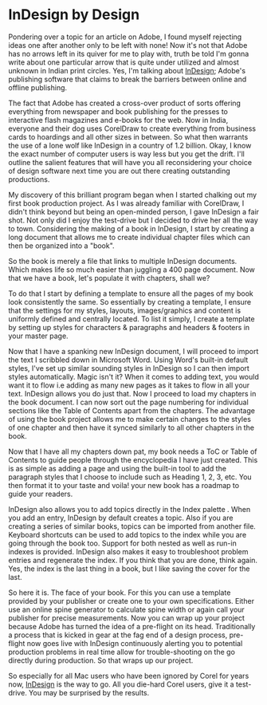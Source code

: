 # InDesign by Design

Pondering over a topic for an article on Adobe, I found myself rejecting ideas one after another only to be left with none! Now it's not that Adobe has no arrows left in its quiver for me to play with, truth be told I'm gonna write about one particular arrow that is quite under utilized and almost unknown in Indian print circles. Yes, I'm talking about <a href="http://www.adobe.com/go/indesign/">InDesign</a>; Adobe's publishing software that claims to break the barriers between online and offline publishing.

The fact that Adobe has created a cross-over product of sorts offering everything from newspaper and book publishing for the presses to interactive flash magazines and e-books for the web. Now in India, everyone and their dog uses CorelDraw to create everything from business cards to hoardings and all other sizes in between. So what then warrants the use of a lone wolf like InDesign in a country of 1.2 billion. Okay, I know the exact number of computer users is way less but you get the drift. I'll outline the salient features that will have you all reconsidering your choice of design software next time you are out there creating outstanding productions.

My discovery of this brilliant program began when I started chalking out my first book production project. As I was already familiar with CorelDraw, I didn't think beyond but being an open-minded person, I gave InDesign a fair shot. Not only did I enjoy the test-drive but I decided to drive her all the way to town. Considering the making of a book in InDesign, I start by creating a long document that allows me to create individual chapter files which can then be organized into a "book".

So the book is merely a file that links to multiple InDesign documents. Which makes life so much easier than juggling a 400 page document. Now that we have a book, let's populate it with chapters, shall we?

To do that I start by defining a template to ensure all the pages of my book look consistently the same. So essentially by creating a template, I ensure that the settings for my styles, layouts, images/graphics and content is uniformly defined and centrally located. To list it simply, I create a template by setting up styles for characters & paragraphs and headers & footers in your master page.

Now that I have a spanking new InDesign document, I will proceed to import the text I scribbled down in Microsoft Word. Using Word's built-in default styles, I've set up similar sounding styles in InDesign so I can then import styles automatically. Magic isn't it? When it comes to adding text, you would want it to flow i.e adding as many new pages as it takes to flow in all your text. InDesign allows you do just that. Now I proceed to load my chapters in the book document. I can now sort out the page numbering for individual sections like the Table of Contents apart from the chapters. The advantage of using the book project allows me to make certain changes to the styles of one chapter and then have it synced similarly to all other chapters in the book.

Now that I have all my chapters down pat, my book needs a ToC or Table of Contents to guide people through the encyclopedia I have just created. This is as simple as adding a page and using the built-in tool to add the paragraph styles that I choose to include such as Heading 1, 2, 3, etc. You then format it to your taste and voila! your new book has a roadmap to guide your readers.

InDesign also allows you to add topics directly in the Index palette . When you add an entry, InDesign by default creates a topic. Also if you are creating a series of similar books, topics can be imported from another file. Keyboard shortcuts can be used to add topics to the index while you are going through the book too. Support for both nested as well as run-in indexes is provided. InDesign also makes it easy to troubleshoot problem entries and regenerate the index. If you think that you are done, think again. Yes, the index is the last thing in a book, but I like saving the cover for the last.

So here it is. The face of your book. For this you can use a template provided by your publisher or create one to your own specifications. Either use an online spine generator to calculate spine width or again call your publisher for precise measurements. Now you can wrap up your project because Adobe has turned the idea of a pre-flight on its head. Traditionally a process that is kicked in gear at the fag end of a design process, pre-flight now goes live with InDesign continuously alerting you to potential production problems in real time allow for trouble-shooting on the go directly during production. So that wraps up our project.

So especially for all Mac users who have been ignored by Corel for years now, <a href="http://www.adobe.com/go/indesign/">InDesign</a> is the way to go. All you die-hard Corel users, give it a test-drive. You may be surprised by the results.